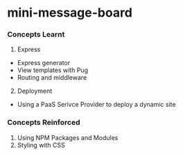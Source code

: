 # mini-message-board

### Concepts Learnt
1. Express
- Express generator
- View templates with Pug
- Routing and middleware

2. Deployment
- Using a PaaS Serivce Provider to deploy a dynamic site

### Concepts Reinforced
1. Using NPM Packages and Modules
2. Styling with CSS
